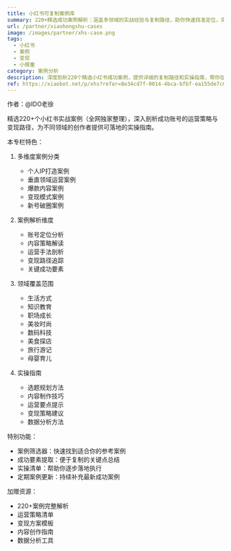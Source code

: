 ```yaml
---
title: 小红书可复制案例库
summary: 220+精选成功案例解析：涵盖多领域的实战经验与复制路径，助你快速找准定位，实现账号突破性增长
url: /partner/xiaohongshu-cases
image: /images/partner/xhs-case.png
tags:
  - 小红书
  - 案例
  - 变现
  - 小报童
category: 案例分析
description: 深度剖析220个精选小红书成功案例，提供详细的复制路径和实操指南，帮你在不同领域快速找到适合的发展方向。
ref: https://xiaobot.net/p/xhs?refer=8e34cd7f-0014-4bca-bfbf-ea155de7c005
---
```


作者：@IDO老徐

精选220+个小红书实战案例（全网独家整理），深入剖析成功账号的运营策略与变现路径，为不同领域的创作者提供可落地的实操指南。

本专栏特色：

1. 多维度案例分类
   - 个人IP打造案例
   - 垂直领域运营案例
   - 爆款内容案例
   - 变现模式案例
   - 新号破圈案例

2. 案例解析维度
   - 账号定位分析
   - 内容策略解读
   - 运营手法剖析
   - 变现路径追踪
   - 关键成功要素

3. 领域覆盖范围
   - 生活方式
   - 知识教育
   - 职场成长
   - 美妆时尚
   - 数码科技
   - 美食探店
   - 旅行游记
   - 母婴育儿

4. 实操指南
   - 选题规划方法
   - 内容制作技巧
   - 运营要点提示
   - 变现策略建议
   - 数据分析方法

特别功能：
- 案例筛选器：快速找到适合你的参考案例
- 成功要素提取：便于复制的关键点总结
- 实操清单：帮助你逐步落地执行
- 定期案例更新：持续补充最新成功案例

加赠资源：
- 220+案例完整解析
- 运营策略清单
- 变现方案模板
- 内容创作指南
- 数据分析工具
